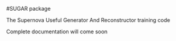 #SUGAR package 

The Supernova Useful Generator And Reconstructor training code 

Complete documentation will come soon 
